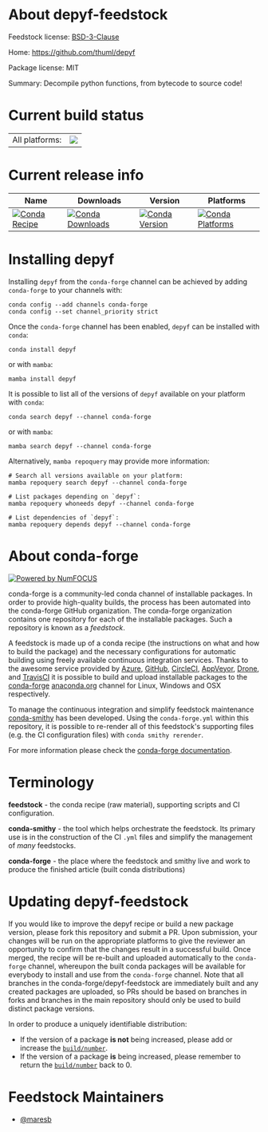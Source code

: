 About depyf-feedstock
=====================

Feedstock license: [BSD-3-Clause](https://github.com/conda-forge/depyf-feedstock/blob/main/LICENSE.txt)

Home: https://github.com/thuml/depyf

Package license: MIT

Summary: Decompile python functions, from bytecode to source code!

Current build status
====================


<table><tr><td>All platforms:</td>
    <td>
      <a href="https://dev.azure.com/conda-forge/feedstock-builds/_build/latest?definitionId=24645&branchName=main">
        <img src="https://dev.azure.com/conda-forge/feedstock-builds/_apis/build/status/depyf-feedstock?branchName=main">
      </a>
    </td>
  </tr>
</table>

Current release info
====================

| Name | Downloads | Version | Platforms |
| --- | --- | --- | --- |
| [![Conda Recipe](https://img.shields.io/badge/recipe-depyf-green.svg)](https://anaconda.org/conda-forge/depyf) | [![Conda Downloads](https://img.shields.io/conda/dn/conda-forge/depyf.svg)](https://anaconda.org/conda-forge/depyf) | [![Conda Version](https://img.shields.io/conda/vn/conda-forge/depyf.svg)](https://anaconda.org/conda-forge/depyf) | [![Conda Platforms](https://img.shields.io/conda/pn/conda-forge/depyf.svg)](https://anaconda.org/conda-forge/depyf) |

Installing depyf
================

Installing `depyf` from the `conda-forge` channel can be achieved by adding `conda-forge` to your channels with:

```
conda config --add channels conda-forge
conda config --set channel_priority strict
```

Once the `conda-forge` channel has been enabled, `depyf` can be installed with `conda`:

```
conda install depyf
```

or with `mamba`:

```
mamba install depyf
```

It is possible to list all of the versions of `depyf` available on your platform with `conda`:

```
conda search depyf --channel conda-forge
```

or with `mamba`:

```
mamba search depyf --channel conda-forge
```

Alternatively, `mamba repoquery` may provide more information:

```
# Search all versions available on your platform:
mamba repoquery search depyf --channel conda-forge

# List packages depending on `depyf`:
mamba repoquery whoneeds depyf --channel conda-forge

# List dependencies of `depyf`:
mamba repoquery depends depyf --channel conda-forge
```


About conda-forge
=================

[![Powered by
NumFOCUS](https://img.shields.io/badge/powered%20by-NumFOCUS-orange.svg?style=flat&colorA=E1523D&colorB=007D8A)](https://numfocus.org)

conda-forge is a community-led conda channel of installable packages.
In order to provide high-quality builds, the process has been automated into the
conda-forge GitHub organization. The conda-forge organization contains one repository
for each of the installable packages. Such a repository is known as a *feedstock*.

A feedstock is made up of a conda recipe (the instructions on what and how to build
the package) and the necessary configurations for automatic building using freely
available continuous integration services. Thanks to the awesome service provided by
[Azure](https://azure.microsoft.com/en-us/services/devops/), [GitHub](https://github.com/),
[CircleCI](https://circleci.com/), [AppVeyor](https://www.appveyor.com/),
[Drone](https://cloud.drone.io/welcome), and [TravisCI](https://travis-ci.com/)
it is possible to build and upload installable packages to the
[conda-forge](https://anaconda.org/conda-forge) [anaconda.org](https://anaconda.org/)
channel for Linux, Windows and OSX respectively.

To manage the continuous integration and simplify feedstock maintenance
[conda-smithy](https://github.com/conda-forge/conda-smithy) has been developed.
Using the ``conda-forge.yml`` within this repository, it is possible to re-render all of
this feedstock's supporting files (e.g. the CI configuration files) with ``conda smithy rerender``.

For more information please check the [conda-forge documentation](https://conda-forge.org/docs/).

Terminology
===========

**feedstock** - the conda recipe (raw material), supporting scripts and CI configuration.

**conda-smithy** - the tool which helps orchestrate the feedstock.
                   Its primary use is in the construction of the CI ``.yml`` files
                   and simplify the management of *many* feedstocks.

**conda-forge** - the place where the feedstock and smithy live and work to
                  produce the finished article (built conda distributions)


Updating depyf-feedstock
========================

If you would like to improve the depyf recipe or build a new
package version, please fork this repository and submit a PR. Upon submission,
your changes will be run on the appropriate platforms to give the reviewer an
opportunity to confirm that the changes result in a successful build. Once
merged, the recipe will be re-built and uploaded automatically to the
`conda-forge` channel, whereupon the built conda packages will be available for
everybody to install and use from the `conda-forge` channel.
Note that all branches in the conda-forge/depyf-feedstock are
immediately built and any created packages are uploaded, so PRs should be based
on branches in forks and branches in the main repository should only be used to
build distinct package versions.

In order to produce a uniquely identifiable distribution:
 * If the version of a package **is not** being increased, please add or increase
   the [``build/number``](https://docs.conda.io/projects/conda-build/en/latest/resources/define-metadata.html#build-number-and-string).
 * If the version of a package **is** being increased, please remember to return
   the [``build/number``](https://docs.conda.io/projects/conda-build/en/latest/resources/define-metadata.html#build-number-and-string)
   back to 0.

Feedstock Maintainers
=====================

* [@maresb](https://github.com/maresb/)

